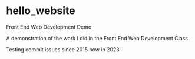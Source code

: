 # hello_website
Front End Web Development Demo

A demonstration of the work I did in the Front End Web Development Class.

 Testing commit issues since 2015 now in 2023

